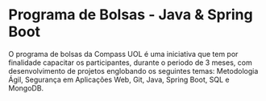 # Programa de Bolsas - Java & Spring Boot

O programa de bolsas da Compass UOL é uma iniciativa que tem por finalidade capacitar os participantes, durante o periodo de 3 meses, com desenvolvimento de projetos englobando os seguintes temas:
Metodologia Ágil, Segurança em Aplicações Web, Git, Java, Spring Boot, SQL e MongoDB.
